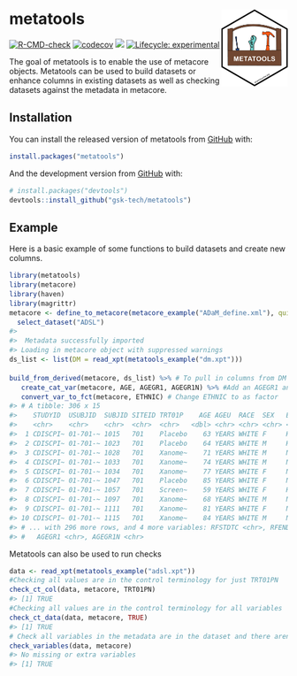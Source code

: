 
<!-- README.md is generated from README.Rmd. Please edit that file -->

# metatools <a href='https://github.com/pharmaverse/metatools'><img src="man/figures/metatools.png" align="right" style="height:139px;"/></a>

<!-- badges: start -->

[![R-CMD-check](https://github.com/pharmaverse/metatools/workflows/R-CMD-check/badge.svg)](https://github.com/pharmaverse/metatools/actions)
[![codecov](https://codecov.io/gh/pharmaverse/metatools/branch/main/graph/badge.svg?token=55N5APFLPA)](https://codecov.io/gh/pharmaverse/metatools)
[<img src="https://img.shields.io/badge/License-MIT-blue.svg">](https://github.com/pharmaverse/metatools/blob/main/LICENSE)
[![Lifecycle:
experimental](https://img.shields.io/badge/lifecycle-experimental-orange.svg)](https://lifecycle.r-lib.org/articles/stages.html#experimental)
<!-- badges: end -->

The goal of metatools is to enable the use of metacore objects.
Metatools can be used to build datasets or enhance columns in existing
datasets as well as checking datasets against the metadata in metacore.

## Installation

You can install the released version of metatools from
[GitHub](https://github.com/) with:

``` r
install.packages("metatools")
```

And the development version from [GitHub](https://github.com/) with:

``` r
# install.packages("devtools")
devtools::install_github("gsk-tech/metatools")
```

## Example

Here is a basic example of some functions to build datasets and create
new columns.

``` r
library(metatools)
library(metacore)
library(haven)
library(magrittr)
metacore <- define_to_metacore(metacore_example("ADaM_define.xml"), quiet = TRUE) %>%
  select_dataset("ADSL")
#> 
#>  Metadata successfully imported
#> Loading in metacore object with suppressed warnings
ds_list <- list(DM = read_xpt(metatools_example("dm.xpt")))

build_from_derived(metacore, ds_list) %>% # To pull in columns from DM to be in ADSL
   create_cat_var(metacore, AGE, AGEGR1, AGEGR1N) %>% #Add an AGEGR1 and AGEGR1N column
   convert_var_to_fct(metacore, ETHNIC) # Change ETHNIC to as factor 
#> # A tibble: 306 x 15
#>    STUDYID  USUBJID  SUBJID SITEID TRT01P    AGE AGEU  RACE  SEX   ETHNIC  DTHFL
#>    <chr>    <chr>    <chr>  <chr>  <chr>   <dbl> <chr> <chr> <chr> <fct>   <chr>
#>  1 CDISCPI~ 01-701-~ 1015   701    Placebo    63 YEARS WHITE F     HISPAN~ ""   
#>  2 CDISCPI~ 01-701-~ 1023   701    Placebo    64 YEARS WHITE M     HISPAN~ ""   
#>  3 CDISCPI~ 01-701-~ 1028   701    Xanome~    71 YEARS WHITE M     NOT HI~ ""   
#>  4 CDISCPI~ 01-701-~ 1033   701    Xanome~    74 YEARS WHITE M     NOT HI~ ""   
#>  5 CDISCPI~ 01-701-~ 1034   701    Xanome~    77 YEARS WHITE F     NOT HI~ ""   
#>  6 CDISCPI~ 01-701-~ 1047   701    Placebo    85 YEARS WHITE F     NOT HI~ ""   
#>  7 CDISCPI~ 01-701-~ 1057   701    Screen~    59 YEARS WHITE F     HISPAN~ ""   
#>  8 CDISCPI~ 01-701-~ 1097   701    Xanome~    68 YEARS WHITE M     NOT HI~ ""   
#>  9 CDISCPI~ 01-701-~ 1111   701    Xanome~    81 YEARS WHITE F     NOT HI~ ""   
#> 10 CDISCPI~ 01-701-~ 1115   701    Xanome~    84 YEARS WHITE M     NOT HI~ ""   
#> # ... with 296 more rows, and 4 more variables: RFSTDTC <chr>, RFENDTC <chr>,
#> #   AGEGR1 <chr>, AGEGR1N <chr>
```

Metatools can also be used to run checks

``` r
data <- read_xpt(metatools_example("adsl.xpt"))
#Checking all values are in the control terminology for just TRT01PN
check_ct_col(data, metacore, TRT01PN)
#> [1] TRUE
#Checking all values are in the control terminology for all variables 
check_ct_data(data, metacore, TRUE)
#> [1] TRUE
# Check all variables in the metadata are in the dataset and there aren't any extra columns 
check_variables(data, metacore)
#> No missing or extra variables
#> [1] TRUE
```
